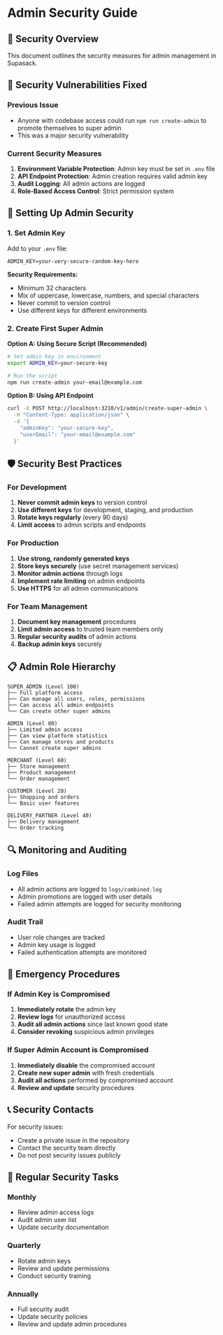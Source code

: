 # Admin Security Guide

## 🔐 Security Overview

This document outlines the security measures for admin management in Supasack.

## 🚨 Security Vulnerabilities Fixed

### Previous Issue
- Anyone with codebase access could run `npm run create-admin` to promote themselves to super admin
- This was a major security vulnerability

### Current Security Measures
1. **Environment Variable Protection**: Admin key must be set in `.env` file
2. **API Endpoint Protection**: Admin creation requires valid admin key
3. **Audit Logging**: All admin actions are logged
4. **Role-Based Access Control**: Strict permission system

## 🔑 Setting Up Admin Security

### 1. Set Admin Key
Add to your `.env` file:
```env
ADMIN_KEY=your-very-secure-random-key-here
```

**Security Requirements:**
- Minimum 32 characters
- Mix of uppercase, lowercase, numbers, and special characters
- Never commit to version control
- Use different keys for different environments

### 2. Create First Super Admin

**Option A: Using Secure Script (Recommended)**
```bash
# Set admin key in environment
export ADMIN_KEY=your-secure-key

# Run the script
npm run create-admin your-email@example.com
```

**Option B: Using API Endpoint**
```bash
curl -X POST http://localhost:3210/v1/admin/create-super-admin \
  -H "Content-Type: application/json" \
  -d '{
    "adminKey": "your-secure-key",
    "userEmail": "your-email@example.com"
  }'
```

## 🛡️ Security Best Practices

### For Development
1. **Never commit admin keys** to version control
2. **Use different keys** for development, staging, and production
3. **Rotate keys regularly** (every 90 days)
4. **Limit access** to admin scripts and endpoints

### For Production
1. **Use strong, randomly generated keys**
2. **Store keys securely** (use secret management services)
3. **Monitor admin actions** through logs
4. **Implement rate limiting** on admin endpoints
5. **Use HTTPS** for all admin communications

### For Team Management
1. **Document key management** procedures
2. **Limit admin access** to trusted team members only
3. **Regular security audits** of admin actions
4. **Backup admin keys** securely

## 📋 Admin Role Hierarchy

```
SUPER_ADMIN (Level 100)
├── Full platform access
├── Can manage all users, roles, permissions
├── Can access all admin endpoints
└── Can create other super admins

ADMIN (Level 80)
├── Limited admin access
├── Can view platform statistics
├── Can manage stores and products
└── Cannot create super admins

MERCHANT (Level 60)
├── Store management
├── Product management
└── Order management

CUSTOMER (Level 20)
├── Shopping and orders
└── Basic user features

DELIVERY_PARTNER (Level 40)
├── Delivery management
└── Order tracking
```

## 🔍 Monitoring and Auditing

### Log Files
- All admin actions are logged to `logs/combined.log`
- Admin promotions are logged with user details
- Failed admin attempts are logged for security monitoring

### Audit Trail
- User role changes are tracked
- Admin key usage is logged
- Failed authentication attempts are monitored

## 🚨 Emergency Procedures

### If Admin Key is Compromised
1. **Immediately rotate** the admin key
2. **Review logs** for unauthorized access
3. **Audit all admin actions** since last known good state
4. **Consider revoking** suspicious admin privileges

### If Super Admin Account is Compromised
1. **Immediately disable** the compromised account
2. **Create new super admin** with fresh credentials
3. **Audit all actions** performed by compromised account
4. **Review and update** security procedures

## 📞 Security Contacts

For security issues:
- Create a private issue in the repository
- Contact the security team directly
- Do not post security issues publicly

## 🔄 Regular Security Tasks

### Monthly
- Review admin access logs
- Audit admin user list
- Update security documentation

### Quarterly
- Rotate admin keys
- Review and update permissions
- Conduct security training

### Annually
- Full security audit
- Update security policies
- Review and update admin procedures 